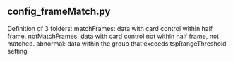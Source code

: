 ## config_frameMatch.py

Definition of 3 folders:
matchFrames: data with card control within half frame.
notMatchFrames: data with card control not within half frame, not matched.
abnormal: data within the group that exceeds tspRangeThreshold setting
